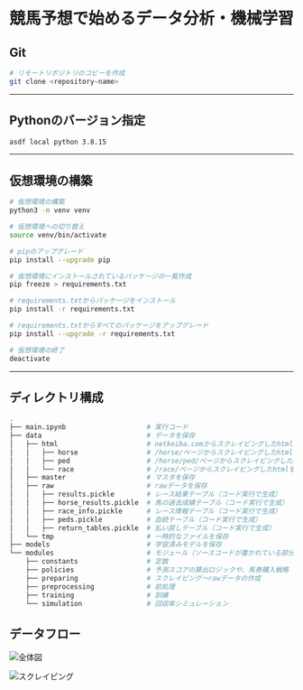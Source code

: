 # 競馬予想で始めるデータ分析・機械学習

## Git

```bash
# リモートリポジトリのコピーを作成
git clone <repository-name>
```

---

## Pythonのバージョン指定

```bash
asdf local python 3.8.15
```

---

## 仮想環境の構築

```bash
# 仮想環境の構築
python3 -m venv venv
```

```bash
# 仮想環境への切り替え
source venv/bin/activate
```

```bash
# pipのアップグレード
pip install --upgrade pip
```

```bash
# 仮想環境にインストールされているパッケージの一覧作成
pip freeze > requirements.txt
```

```bash
# requirements.txtからパッケージをインストール
pip install -r requirements.txt
```

```bash
# requirements.txtからすべてのパッケージをアップグレード
pip install --upgrade -r requirements.txt
```

```bash
# 仮想環境の終了
deactivate
```

---

## ディレクトリ構成

```bash
.
├── main.ipynb                    # 実行コード
├── data                          # データを保存
│   ├── html                      # netkeiba.comからスクレイピングしたhtmlを保存
│   │   ├── horse                 # /horse/ページからスクレイピングしたhtmlを保存
│   │   ├── ped                   # /horse/ped/ページからスクレイピングしたhtmlを保存
│   │   └── race                  # /race/ページからスクレイピングしたhtmlを保存
│   ├── master                    # マスタを保存
│   ├── raw                       # rawデータを保存
│   │   ├── results.pickle        # レース結果テーブル（コード実行で生成）
│   │   ├── horse_results.pickle  # 馬の過去成績テーブル（コード実行で生成）
│   │   ├── race_info.pickle      # レース情報テーブル（コード実行で生成）
│   │   ├── peds.pickle           # 血統テーブル（コード実行で生成）
│   │   ├── return_tables.pickle  # 払い戻しテーブル（コード実行で生成）
│   └── tmp                       # 一時的なファイルを保存
├── models                        # 学習済みモデルを保存
└── modules                       # モジュール（ソースコードが書かれている部分）
    ├── constants                 # 定数
    ├── policies                  # 予測スコアの算出ロジックや、馬券購入戦略
    ├── preparing                 # スクレイピング〜rawデータの作成
    ├── preprocessing             # 前処理
    ├── training                  # 訓練
    └── simulation                # 回収率シミュレーション
```

## データフロー

![全体図](./images/overall_data_flow.png)

![スクレイピング](./images/scraping_data_flow.png)
